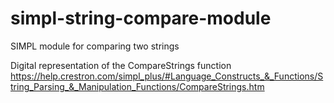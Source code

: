 # simpl-string-compare-module
SIMPL module for comparing two strings

Digital representation of the CompareStrings function
https://help.crestron.com/simpl_plus/#Language_Constructs_&_Functions/String_Parsing_&_Manipulation_Functions/CompareStrings.htm
